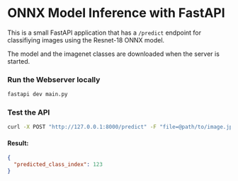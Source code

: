 # ONNX Model Inference with FastAPI

This is a small FastAPI application that has a `/predict` endpoint for classifiying images using the Resnet-18 ONNX model.

The model and the imagenet classes are downloaded when the server is started. 

### Run the Webserver locally

```bash
fastapi dev main.py
```


### Test the API


```bash
curl -X POST "http://127.0.0.1:8000/predict" -F "file=@path/to/image.jpg"
```

#### Result:

```json
{
  "predicted_class_index": 123
}
```

